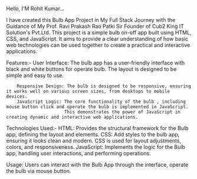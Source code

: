 Hello, I'M Rohit Kumar...

I have created this Bulb App Project in My Full Stack Journey with the Guidance of My Prof. Ravi Prakash Rao Patki Sir Founder of Cub2 King IT Solution's Pvt.Ltd. This project is a simple bulb on-off app built using HTML, CSS, and JavaScript. It aims to provide a clear understanding of how basic web technologies can be used together to create a practical and interactive applications.

Features:- 
        User Interface: The bulb app has a user-friendly interface with black and white buttons for operate bulb.
                        The layout is designed to be simple and easy to use.               
    
        Responsive Design: The bulb is designed to be responsive, ensuring it works well on various screen sizes, from desktops to mobile devices. 
        JavaScript Logic: The core functionality of the bulb , including mouse button click and operate the bulb is implemented in JavaScript. 
                          This demonstrates the power of JavaScript in creating dynamic and interactive web applications. 
                          
Technologies Used:-
             HTML: Provides the structural framework for the Bulb app, defining the layout and elements. 
             CSS:  Add styles to the bulb app, ensuring it looks clean and modern. CSS is used for layout adjustments, colors, and responsiveness.
             JavaScript: Implements the logic for the Bulb app, handling user interactions, and performing operations. 
             
Usage:  Users can interact with the Bulb App through the interface, operate the bulb via mouse button. 
